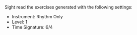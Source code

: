 Sight read the exercises generated with the following settings:

- Instrument: Rhythm Only
- Level: 1
- Time Signature: 6/4